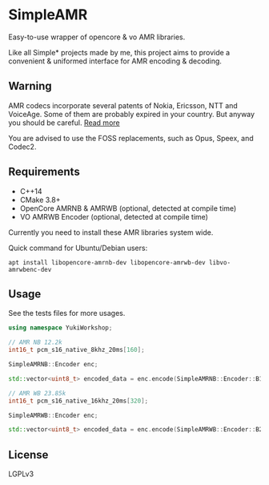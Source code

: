 # SimpleAMR

Easy-to-use wrapper of opencore & vo AMR libraries.

Like all Simple* projects made by me, this project aims to provide a convenient & uniformed interface for AMR encoding & decoding.

## Warning
AMR codecs incorporate several patents of Nokia, Ericsson, NTT and VoiceAge. Some of them are probably expired in your country. But anyway you should be careful. [Read more](https://en.wikipedia.org/wiki/Adaptive_Multi-Rate_audio_codec#Licensing_and_patent_issues)

You are advised to use the FOSS replacements, such as Opus, Speex, and Codec2.
 
## Requirements
- C++14
- CMake 3.8+
- OpenCore AMRNB & AMRWB (optional, detected at compile time)
- VO AMRWB Encoder (optional, detected at compile time)

Currently you need to install these AMR libraries system wide.

Quick command for Ubuntu/Debian users:
```shell script
apt install libopencore-amrnb-dev libopencore-amrwb-dev libvo-amrwbenc-dev
``` 

## Usage
See the tests files for more usages.

```cpp
using namespace YukiWorkshop;
```

```cpp
// AMR NB 12.2k
int16_t pcm_s16_native_8khz_20ms[160];

SimpleAMRNB::Encoder enc;

std::vector<uint8_t> encoded_data = enc.encode(SimpleAMRNB::Encoder::B12200, pcm_s16_native_8khz_20ms);
```

```cpp
// AMR WB 23.85k
int16_t pcm_s16_native_16khz_20ms[320];

SimpleAMRWB::Encoder enc;

std::vector<uint8_t> encoded_data = enc.encode(SimpleAMRWB::Encoder::B23850, pcm_s16_native_16khz_20ms);
```

## License
LGPLv3